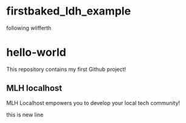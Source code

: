 # firstbaked_ldh_example
following wlifferth


# hello-world
 This repository contains my first Github project!

 ##  MLH localhost

 MLH  Localhost empowers you to develop your local tech community!

 this
 is
 new
 line

